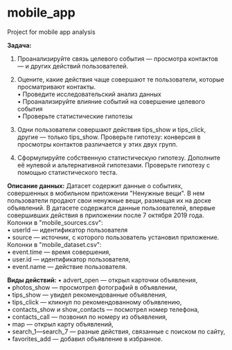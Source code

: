 # mobile_app
Project for mobile app analysis

**Задача:** <br>

1.	Проанализируйте связь целевого события — просмотра контактов — и других действий пользователей.
2.	Оцените, какие действия чаще совершают те пользователи, которые просматривают контакты. <br>
•	Проведите исследовательский анализ данных <br>
•	Проанализируйте влияние событий на совершение целевого события <br>
•	Проверьте статистические гипотезы <br>


1.	Одни пользователи совершают действия tips_show и tips_click, другие — только tips_show. Проверьте гипотезу: конверсия в просмотры контактов различается у этих двух групп.
2.	Сформулируйте собственную статистическую гипотезу. Дополните её нулевой и альтернативной гипотезами. Проверьте гипотезу с помощью статистического теста.

**Описание данных:**
Датасет содержит данные о событиях, совершенных в мобильном приложении "Ненужные вещи". В нем пользователи продают свои ненужные вещи, размещая их на доске объявлений.
В датасете содержатся данные пользователей, впервые совершивших действия в приложении после 7 октября 2019 года.
Колонки в "mobile_sources.csv": <br>
•	userId — идентификатор пользователя <br>
•	source — источник, с которого пользователь установил приложение. <br>
Колонки в "mobile_dataset.csv": <br>
•	event.time — время совершения, <br>
•	user.id — идентификатор пользователя, <br>
•	event.name — действие пользователя. <br>


**Виды действий:**
•	advert_open — открыл карточки объявления, <br>
•	photos_show — просмотрел фотографий в объявлении, <br>
•	tips_show — увидел рекомендованные объявления, <br>
•	tips_click — кликнул по рекомендованному объявлению, <br>
•	contacts_show и show_contacts — посмотрел номер телефона, <br>
•	contacts_call — позвонил по номеру из объявления, <br>
•	map — открыл карту объявлений, <br>
•	search_1—search_7 — разные действия, связанные с поиском по сайту, <br>
•	favorites_add — добавил объявление в избранное.

